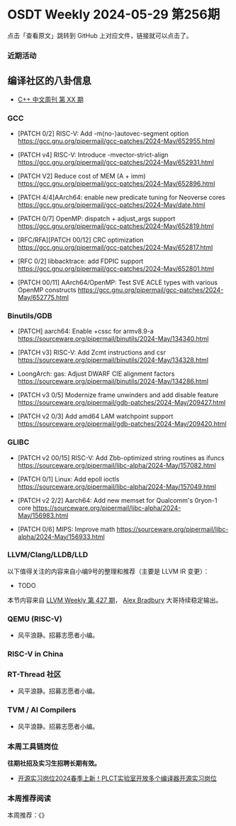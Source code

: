 # OSDT Weekly 2024-05-29 第256期

点击「查看原文」跳转到 GitHub 上对应文件，链接就可以点击了。

### 近期活动

## 编译社区的八卦信息

- [C++ 中文周刊 第 XX 期]()

### GCC

- [PATCH 0/2] RISC-V: Add -m(no-)autovec-segment option
  https://gcc.gnu.org/pipermail/gcc-patches/2024-May/652955.html

- [PATCH v4] RISC-V: Introduce -mvector-strict-align
  https://gcc.gnu.org/pipermail/gcc-patches/2024-May/652931.html

- [PATCH V2] Reduce cost of MEM (A + imm)
  https://gcc.gnu.org/pipermail/gcc-patches/2024-May/652896.html

- [PATCH 4/4]AArch64: enable new predicate tuning for Neoverse cores
  https://gcc.gnu.org/pipermail/gcc-patches/2024-May/date.html

- [PATCH 0/7] OpenMP: dispatch + adjust_args support
  https://gcc.gnu.org/pipermail/gcc-patches/2024-May/652819.html

- [RFC/RFA][PATCH 00/12] CRC optimization
  https://gcc.gnu.org/pipermail/gcc-patches/2024-May/652817.html

- [RFC 0/2] libbacktrace: add FDPIC support
  https://gcc.gnu.org/pipermail/gcc-patches/2024-May/652801.html

- [PATCH 00/11] AArch64/OpenMP: Test SVE ACLE types with various OpenMP constructs
  https://gcc.gnu.org/pipermail/gcc-patches/2024-May/652775.html

### Binutils/GDB

- [PATCH] aarch64: Enable +cssc for armv8.9-a
   https://sourceware.org/pipermail/binutils/2024-May/134340.html

- [PATCH v3] RISC-V: Add Zcmt instructions and csr
  https://sourceware.org/pipermail/binutils/2024-May/134328.html

- LoongArch: gas: Adjust DWARF CIE alignment factors
  https://sourceware.org/pipermail/binutils/2024-May/134286.html

- [PATCH v3 0/5] Modernize frame unwinders and add disable feature
  https://sourceware.org/pipermail/gdb-patches/2024-May/209427.html

- [PATCH v2 0/3] Add amd64 LAM watchpoint support
  https://sourceware.org/pipermail/gdb-patches/2024-May/209420.html

### GLIBC

- [PATCH v2 00/15] RISC-V: Add Zbb-optimized string routines as ifuncs
  https://sourceware.org/pipermail/libc-alpha/2024-May/157082.html

- [PATCH 0/1] Linux: Add epoll ioctls
  https://sourceware.org/pipermail/libc-alpha/2024-May/157049.html

- [PATCH v2 2/2] Aarch64: Add new memset for Qualcomm's 0ryon-1 core
  https://sourceware.org/pipermail/libc-alpha/2024-May/156983.html

- [PATCH 0/6] MIPS: Improve math
  https://sourceware.org/pipermail/libc-alpha/2024-May/156933.html

### LLVM/Clang/LLDB/LLD


以下值得关注的内容来自小编9号的整理和推荐（主要是 LLVM IR 变更）：

- TODO

本节内容来自 [LLVM Weekly 第 427 期](http://llvmweekly.org/issue/427)，
[Alex Bradbury](https://www.linkedin.com/in/alex-bradbury/) 大哥持续稳定输出。

### QEMU (RISC-V)

- 风平浪静。招募志愿者小编。

### RISC-V in China

### RT-Thread 社区

- 风平浪静。招募志愿者小编。

### TVM / AI Compilers

- 风平浪静。招募志愿者小编。

### 本周工具链岗位

**往期社招及实习生招聘长期有效。**

- [开源实习岗位2024春季上新！PLCT实验室开放多个编译器开源实习岗位](https://mp.weixin.qq.com/s/D-l7hE2S-21NCAZsVqPzMA)

### 本周推荐阅读

本周推荐：《》

